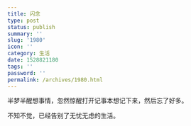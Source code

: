```yaml
---
title: 闪念
type: post
status: publish
summary: ''
slug: '1980'
icon: ''
category: 生活
date: 1528821180
tags: ''
password: ''
permalink: /archives/1980.html
---
```


半梦半醒想事情，忽然惊醒打开记事本想记下来，然后忘了好多。

不知不觉，已经告别了无忧无虑的生活。
